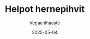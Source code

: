 ---
title: "Helpot hernepihvit"
image: "https://vegaanibotti.lauravuo.me/2025/05/2025-05-04_small.png"
date: 2025-05-04
receipt_url: "https://vegaanihaaste.fi/reseptit/helpot-hernepihvit"
author: "Vegaanihaaste"
---